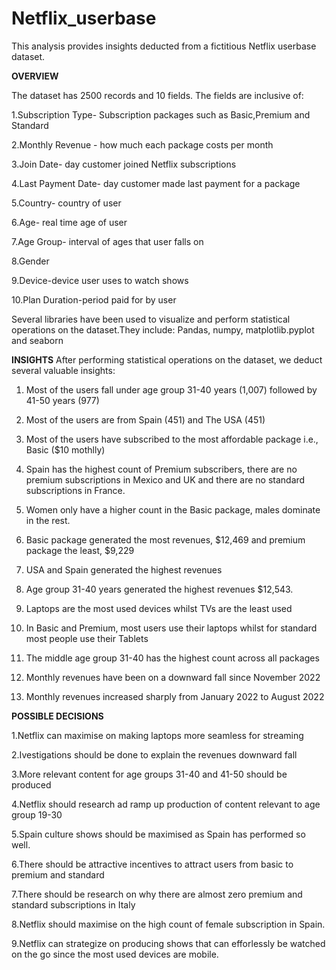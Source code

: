 # Netflix_userbase
This analysis provides insights deducted from a fictitious Netflix userbase dataset.

**OVERVIEW**

The dataset has 2500 records and 10 fields.
The fields are inclusive of:

  1.Subscription Type- Subscription packages such as Basic,Premium and Standard
  
  2.Monthly Revenue	- how much each package costs per month
  
  3.Join Date- day customer joined Netflix subscriptions
  
  4.Last Payment Date- day customer made last payment for a package
  
  5.Country- country of user
  
  6.Age- real time age of user
  
  7.Age Group- interval of ages that user falls on
  
  8.Gender
  
  9.Device-device user uses to watch shows
  
  10.Plan Duration-period paid for by user

Several libraries have been used to visualize and perform statistical operations on the dataset.They include:
  Pandas, numpy, matplotlib.pyplot and seaborn

**INSIGHTS**
After performing statistical operations on the dataset, we deduct several valuable insights:

1. Most of the users fall under age group 31-40 years (1,007) followed by 41-50 years (977)

2. Most of the users are from Spain (451) and The USA (451)

3. Most of the users have subscribed to the most affordable package i.e., Basic ($10 mothlly)

4. Spain has the highest count of Premium subscribers, there are no premium subscriptions in Mexico and UK and there are no standard subscriptions in France.

5. Women only have a higher count in the Basic package, males dominate in the rest.

6. Basic package generated the most revenues, $12,469 and premium package the least, $9,229

7. USA and Spain generated the highest revenues

8. Age group 31-40 years generated the highest revenues $12,543.

9. Laptops are the most used devices whilst TVs are the least used

10. In Basic and Premium, most users use their laptops whilst for standard most people use their Tablets

11. The middle age group 31-40 has the highest count across all packages

12. Monthly revenues have been on a downward fall since November 2022

13. Monthly revenues increased sharply from January 2022 to August 2022

**POSSIBLE DECISIONS**

1.Netflix can maximise on making laptops more seamless for streaming

2.Ivestigations should be done to explain the revenues downward fall

3.More relevant content for age groups 31-40 and 41-50 should be produced

4.Netflix should research ad ramp up production of content relevant to age group 19-30

5.Spain culture shows should be maximised as Spain has performed so well.

6.There should be attractive incentives to attract users from basic to premium and standard

7.There should be research on why there are almost zero premium and standard subscriptions in Italy

8.Netflix should maximise on the high count of female subscription in Spain.

9.Netflix can strategize on producing shows that can efforlessly be watched on the go since the most used devices are mobile.
